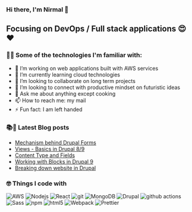 ### Hi there, I'm Nirmal :pray:

## Focusing on DevOps / Full stack applications :heart_eyes::heart:

### :scientist: Some of the technologies I'm familiar with:

-   🔭 I’m working on web applications built with AWS services
-   🌱 I’m currently learning cloud technologies
-   👯 I’m looking to collaborate on long term projects
-   🤔 I’m looking to connect with productive mindset on futuristic ideas
-   💬 Ask me about anything except cooking
-   📫 How to reach me: my mail
-   ⚡ Fun fact: I am left handed

### :books::blue_book: Latest Blog posts

<!-- BLOG-POST-LIST:START -->

-   [Mechanism behind Drupal Forms](https://drupalworld.hashnode.dev/mechanism-behind-drupal-forms)
-   [Views - Basics in Drupal 8/9](https://drupalworld.hashnode.dev/views-basics-in-drupal-89)
-   [Content Type and Fields](https://drupalworld.hashnode.dev/content-type-and-fields)
-   [Working with Blocks in Drupal 9](https://drupalworld.hashnode.dev/working-with-blocks-in-drupal-9)
-   [Breaking down website in Drupal](https://drupalworld.hashnode.dev/breaking-down-website-in-drupal)
<!-- BLOG-POST-LIST:END -->

### :nerd_face: Things I code with

<p>
  <img alt="AWS" src="https://img.shields.io/badge/Amazon_AWS-FF9900?style=for-the-badge&logo=amazonaws&logoColor=white">
  <img alt="Nodejs" src="https://img.shields.io/badge/-Nodejs-43853d?style=flat-square&logo=Node.js&logoColor=white" />
  <img alt="React" src="https://img.shields.io/badge/-React-45b8d8?style=flat-square&logo=react&logoColor=white" />
  <img alt="git" src="https://img.shields.io/badge/-Git-F05032?style=flat-square&logo=git&logoColor=white" />
  <img alt="MongoDB" src="https://img.shields.io/badge/-MongoDB-13aa52?style=flat-square&logo=mongodb&logoColor=white" />
  <img alt="Drupal" src="https://img.shields.io/badge/Drupal-0678BE?style=flat-square&logo=drupal&logoColor=white" />
  <img alt="github actions" src="https://img.shields.io/badge/-Github_Actions-2088FF?style=flat-square&logo=github-actions&logoColor=white" />
  <img alt="Sass" src="https://img.shields.io/badge/-Sass-CC6699?style=flat-square&logo=sass&logoColor=white" />
  <img alt="npm" src="https://img.shields.io/badge/-NPM-CB3837?style=flat-square&logo=npm&logoColor=white" />
  <img alt="html5" src="https://img.shields.io/badge/-HTML5-E34F26?style=flat-square&logo=html5&logoColor=white" />
  <img alt="Webpack" src="https://img.shields.io/badge/-Webpack-8DD6F9?style=flat-square&logo=webpack&logoColor=white" /> 
  <img alt="Prettier" src="https://img.shields.io/badge/-Prettier-F7B93E?style=flat-square&logo=prettier&logoColor=white" />
</p>
